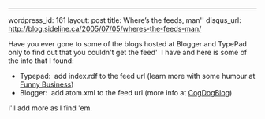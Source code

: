 --- 
wordpress_id: 161
layout: post
title: Where&#8217;s the feeds, man''
disqus_url: http://blog.sideline.ca/2005/07/05/wheres-the-feeds-man/

<p>Have you ever gone to some of the blogs hosted at Blogger and TypePad only to find out that you couldn't get the feed'  I have and here is some of the info that I found:</p>
<ul>
<li>Typepad:  add index.rdf to the feed url (learn more with some humour at <a href="http://funnybusiness.typepad.com/funnybusiness/2005/04/getting_the_han.html">Funny Business</a>)</li>
<li>Blogger:  add atom.xml to the feed url (more info at <a href="http://jade.mcli.dist.maricopa.edu/cdb/2004/10/18/why-is/">CogDogBlog</a>)</li></ul>
<p>I'll add more as I find 'em.</p>
